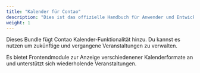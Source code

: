 ```yaml
---
title: "Kalender für Contao"
description: "Dies ist das offizielle Handbuch für Anwender und Entwickler."
weight: 1
---
```


Dieses Bundle fügt Contao Kalender-Funktionalität hinzu. Du kannst es
nutzen um zukünftige und vergangene Veranstaltungen zu verwalten.

Es bietet Frontendmodule zur Anzeige verschiedenener Kalenderformate
an und unterstützt sich wiederholende Veranstaltungen.